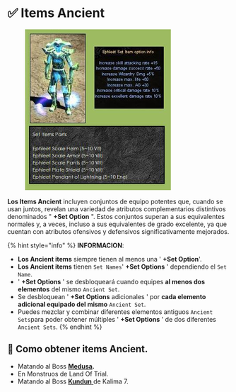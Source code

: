 # ✅ Items Ancient

<figure><img src="../../.gitbook/assets/image (589).png" alt=""><figcaption></figcaption></figure>

**Los Items Ancient** incluyen conjuntos de equipo potentes que, cuando se usan juntos, revelan una variedad de atributos complementarios distintivos denominados " **+Set Option** ". Estos conjuntos superan a sus equivalentes normales y, a veces, incluso a sus equivalentes de grado excelente, ya que cuentan con atributos ofensivos y defensivos significativamente mejorados.

{% hint style="info" %}
**INFORMACION**:

* **Los Ancient items** siempre tienen al menos una ' **+Set Option**'.
* **Los Ancient items** tienen `Set Names`' **+Set Options** ' dependiendo el `Set Name`.
* ' **+Set Options** ' se desbloqueará cuando equipes **al menos dos elementos** del mismo `Ancient Set`.
* Se desbloquean ' **+Set Options** adicionales ' por **cada elemento adicional equipado del mismo** `Ancient Set`.
* Puedes mezclar y combinar diferentes elementos antiguos `Ancient Sets`para poder obtener múltiples ' **+Set Options** ' de dos diferentes `Ancient Sets`.
{% endhint %}

## 📝 Como obtener items Ancient.

* Matando al Boss [**Medusa**](../../eventos/boss-monsters/medusa.md)**.**
* En Monstruos de Land Of Trial.
* Matando al Boss [**Kundun** ](../../eventos/boss-monsters/kundun.md)de Kalima 7.
